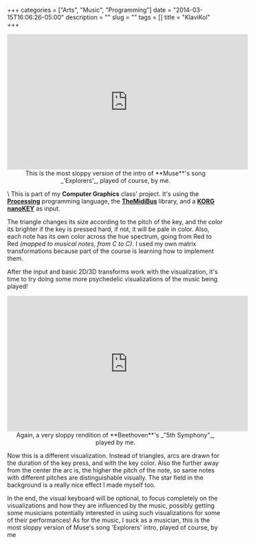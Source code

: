 +++
categories = ["Arts", "Music", "Programming"]
date = "2014-03-15T16:06:26-05:00"
description = ""
slug = ""
tags = []
title = "KlaviKol"
+++

<center><iframe width="560" height="315" src="https://www.youtube.com/embed/qTHDJnf1nRg" frameborder="0" allow="accelerometer; autoplay; encrypted-media; gyroscope; picture-in-picture" allowfullscreen></iframe></center>

<center>This is the most sloppy version of the intro of **Muse**'s song _'Explorers'_, played of course, by me.</center>



\\
This is part of my **Computer Graphics** class' project. It's using the **[Processing](https://processing.org)** programming language, the **[TheMidiBus](https://github.com/sparks/themidibus)** library, and a **[KORG nanoKEY](https://www.korg.com/nl/products/computergear/nanokey2/)** as input. 


The triangle changes its size according to the pitch of the key, and the color its brighter if the key is pressed hard, if not, it will be pale in color. Also, each note has its own color across the hue spectrum, going from Red to Red _(mapped to musical notes, from C to C)_. I used my own matrix transformations because part of the course is learning how to implement them.

After the input and basic 2D/3D transforms work with the visualization, it's time to try doing some more psychedelic visualizations of the music being played!

<center><iframe width="560" height="315" src="https://www.youtube-nocookie.com/embed/-3AHbctIuJs" frameborder="0" allow="accelerometer; autoplay; encrypted-media; gyroscope; picture-in-picture" allowfullscreen></iframe></center>

<center>Again, a very sloppy rendition of **Beethoven**'s _"5th Symphony"_, played by me.</center>

Now this is a different visualization. Instead of triangles, arcs are drawn for the duration of the key press, and with the key color. Also the further away from the center the arc is, the higher the pitch of the note, so same notes with different pitches are distinguishable visually. The star field in the background is a really nice effect I made myself too.


In the end, the visual keyboard will be optional, to focus completely on the visualizations and how they are influenced by the music, possibly getting some musicians potentially interested in using such visualizations for some of their performances!
As for the music, I suck as a musician, this is the most sloppy version of Muse's song 'Explorers' intro, played of course, by me

